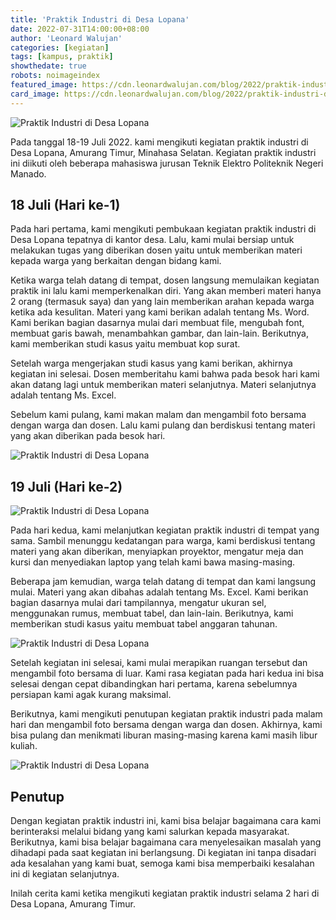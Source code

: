 ```yaml
---
title: 'Praktik Industri di Desa Lopana'
date: 2022-07-31T14:00:00+08:00
author: 'Leonard Walujan'
categories: [kegiatan]
tags: [kampus, praktik]
showthedate: true
robots: noimageindex
featured_image: https://cdn.leonardwalujan.com/blog/2022/praktik-industri-desa-lopana/cover.jpg
card_image: https://cdn.leonardwalujan.com/blog/2022/praktik-industri-desa-lopana/card-cover.jpg
---
```


<img src="{{< cdnURL >}}/blog/2022/praktik-industri-desa-lopana/cover.jpg" alt="Praktik Industri di Desa Lopana" rel="noindex">

<p class="text-justify">Pada tanggal 18-19 Juli 2022. kami mengikuti kegiatan praktik industri di Desa Lopana, Amurang Timur, Minahasa Selatan. Kegiatan praktik industri ini diikuti oleh beberapa mahasiswa jurusan Teknik Elektro Politeknik Negeri Manado.</p>

## 18 Juli (Hari ke-1)

Pada hari pertama, kami mengikuti pembukaan kegiatan praktik industri di Desa Lopana tepatnya di kantor desa. Lalu, kami mulai bersiap untuk melakukan tugas yang diberikan dosen yaitu untuk memberikan materi kepada warga yang berkaitan dengan bidang kami.

Ketika warga telah datang di tempat, dosen langsung memulaikan kegiatan praktik ini lalu kami memperkenalkan diri. Yang akan memberi materi hanya 2 orang (termasuk saya) dan yang lain memberikan arahan kepada warga ketika ada kesulitan. Materi yang kami berikan adalah tentang Ms. Word. Kami berikan bagian dasarnya mulai dari membuat file, mengubah font, membuat garis bawah, menambahkan gambar, dan lain-lain. Berikutnya, kami memberikan studi kasus yaitu membuat kop surat.

Setelah warga mengerjakan studi kasus yang kami berikan, akhirnya kegiatan ini selesai. Dosen memberitahu kami bahwa pada besok hari kami akan datang lagi untuk memberikan materi selanjutnya. Materi selanjutnya adalah tentang Ms. Excel.

Sebelum kami pulang, kami makan malam dan mengambil foto bersama dengan warga dan dosen. Lalu kami pulang dan berdiskusi tentang materi yang akan diberikan pada besok hari.

<img src="{{< cdnURL >}}/blog/2022/praktik-industri-desa-lopana/1.jpg" alt="Praktik Industri di Desa Lopana" rel="noindex">

## 19 Juli (Hari ke-2)

<img src="{{< cdnURL >}}/blog/2022/praktik-industri-desa-lopana/2.jpg" alt="Praktik Industri di Desa Lopana" rel="noindex">

Pada hari kedua, kami melanjutkan kegiatan praktik industri di tempat yang sama. Sambil menunggu kedatangan para warga, kami berdiskusi tentang materi yang akan diberikan, menyiapkan proyektor, mengatur meja dan kursi dan menyediakan laptop yang telah kami bawa masing-masing.

Beberapa jam kemudian, warga telah datang di tempat dan kami langsung mulai. Materi yang akan dibahas adalah tentang Ms. Excel. Kami berikan bagian dasarnya mulai dari tampilannya, mengatur ukuran sel, menggunakan rumus, membuat tabel, dan lain-lain. Berikutnya, kami memberikan studi kasus yaitu membuat tabel anggaran tahunan.

<img src="{{< cdnURL >}}/blog/2022/praktik-industri-desa-lopana/3.jpg" alt="Praktik Industri di Desa Lopana" rel="noindex">

Setelah kegiatan ini selesai, kami mulai merapikan ruangan tersebut dan mengambil foto bersama di luar. Kami rasa kegiatan pada hari kedua ini bisa selesai dengan cepat dibandingkan hari pertama, karena sebelumnya persiapan kami agak kurang maksimal.

Berikutnya, kami mengikuti penutupan kegiatan praktik industri pada malam hari dan mengambil foto bersama dengan warga dan dosen. Akhirnya, kami bisa pulang dan menikmati liburan masing-masing karena kami masih libur kuliah.

<img src="{{< cdnURL >}}/blog/2022/praktik-industri-desa-lopana/4.jpg" alt="Praktik Industri di Desa Lopana" rel="noindex">

## Penutup

Dengan kegiatan praktik industri ini, kami bisa belajar bagaimana cara kami berinteraksi melalui bidang yang kami salurkan kepada masyarakat. Berikutnya, kami bisa belajar bagaimana cara menyelesaikan masalah yang dihadapi pada saat kegiatan ini berlangsung. Di kegiatan ini tanpa disadari ada kesalahan yang kami buat, semoga kami bisa memperbaiki kesalahan ini di kegiatan selanjutnya.

Inilah cerita kami ketika mengikuti kegiatan praktik industri selama 2 hari di Desa Lopana, Amurang Timur.
